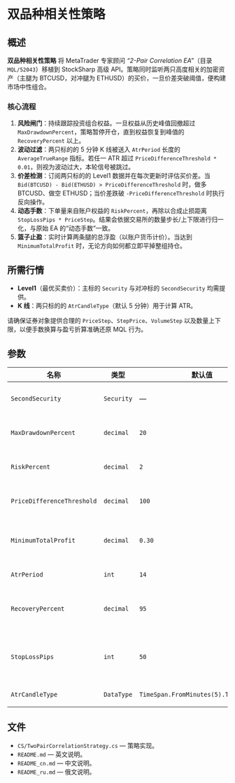 # 双品种相关性策略

## 概述

**双品种相关性策略** 将 MetaTrader 专家顾问 *“2-Pair Correlation EA”*（目录 `MQL/52043`）移植到 StockSharp 高级 API。策略同时监听两只高度相关的加密资产（主腿为 BTCUSD，对冲腿为 ETHUSD）的买价，一旦价差突破阈值，便构建市场中性组合。

### 核心流程

1. **风险闸门**：持续跟踪投资组合权益。一旦权益从历史峰值回撤超过 `MaxDrawdownPercent`，策略暂停开仓，直到权益恢复到峰值的 `RecoveryPercent` 以上。
2. **波动过滤**：两只标的的 5 分钟 K 线被送入 `AtrPeriod` 长度的 `AverageTrueRange` 指标。若任一 ATR 超过 `PriceDifferenceThreshold * 0.01`，则视为波动过大，本轮信号被跳过。
3. **价差检测**：订阅两只标的的 Level1 数据并在每次更新时评估买价差。当 `Bid(BTCUSD) - Bid(ETHUSD) > PriceDifferenceThreshold` 时，做多 BTCUSD、做空 ETHUSD；当价差跌破 `-PriceDifferenceThreshold` 时执行反向操作。
4. **动态手数**：下单量来自账户权益的 `RiskPercent`，再除以合成止损距离 `StopLossPips * PriceStep`。结果会依据交易所的数量步长/上下限进行归一化，与原始 EA 的“动态手数”一致。
5. **篮子止盈**：实时计算两条腿的总浮盈（以账户货币计价）。当达到 `MinimumTotalProfit` 时，无论方向如何都立即平掉整组持仓。

## 所需行情

- **Level1**（最优买卖价）：主标的 `Security` 与对冲标的 `SecondSecurity` 均需提供。
- **K 线**：两只标的的 `AtrCandleType`（默认 5 分钟）用于计算 ATR。

请确保证券对象提供合理的 `PriceStep`、`StepPrice`、`VolumeStep` 以及数量上下限，以便手数换算与盈亏折算准确还原 MQL 行为。

## 参数

| 名称 | 类型 | 默认值 | 说明 |
| ---- | ---- | ------ | ---- |
| `SecondSecurity` | `Security` | — | 对冲腿（原始 EA 中为 ETHUSD）。 |
| `MaxDrawdownPercent` | `decimal` | `20` | 超过该回撤后暂停开仓。 |
| `RiskPercent` | `decimal` | `2` | 每次交易占用的权益百分比。 |
| `PriceDifferenceThreshold` | `decimal` | `100` | 触发进场的买价差阈值。 |
| `MinimumTotalProfit` | `decimal` | `0.30` | 触发篮子平仓的总浮盈（账户货币）。 |
| `AtrPeriod` | `int` | `14` | ATR 波动过滤的周期。 |
| `RecoveryPercent` | `decimal` | `95` | 回撤后恢复到该百分比才重新开仓。 |
| `StopLossPips` | `int` | `50` | 将 `RiskPercent` 转换为手数的合成止损距离。 |
| `AtrCandleType` | `DataType` | `TimeSpan.FromMinutes(5).TimeFrame()` | 用于 ATR 的 K 线类型。 |

## 文件

- `CS/TwoPairCorrelationStrategy.cs` — 策略实现。
- `README.md` — 英文说明。
- `README_cn.md` — 中文说明。
- `README_ru.md` — 俄文说明。
